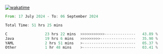 [![wakatime](https://wakatime.com/badge/user/5970ac98-85fb-4bfd-a7d8-142e7d5bd274.svg)](https://wakatime.com/@5970ac98-85fb-4bfd-a7d8-142e7d5bd274)

<!--START_SECTION:waka-->

```rust
From: 17 July 2024 - To: 06 September 2024

Total Time: 51 hrs 25 mins

C                 23 hrs 22 mins  >>>>>>>>>>>--------------   43.89 %
Java              19 hrs 6 mins   >>>>>>>>>----------------   35.90 %
YAML              2 hrs 51 mins   >------------------------   05.37 %
Other             1 hr 48 mins    >------------------------   03.41 %
```

<!--END_SECTION:waka-->
